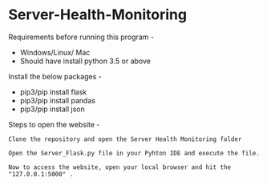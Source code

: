# Server-Health-Monitoring

Requirements before running this program -

 - Windows/Linux/ Mac
 - Should have install python 3.5 or above
 
Install the below packages  -
  - pip3/pip install flask
  - pip3/pip install pandas
  - pip3/pip install json


Steps to open the website - 

    Clone the repository and open the Server Health Monitoring folder

    Open the Server_Flask.py file in your Pyhton IDE and execute the file.

    Now to access the website, open your local browser and hit the "127.0.0.1:5000" .
